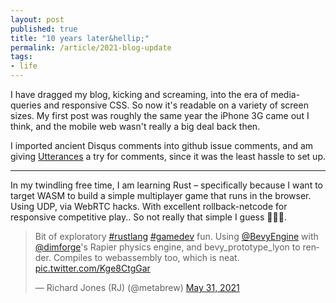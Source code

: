 ```yaml
--- 
layout: post
published: true
title: "10 years later&hellip;"
permalink: /article/2021-blog-update
tags: 
- life
---
```


I have dragged my blog, kicking and screaming, into the era of media-queries and responsive CSS. So now it's readable on a variety of screen sizes. My first post was roughly the same year the iPhone 3G came out I think, and the mobile web wasn't really a big deal back then. 

I imported ancient Disqus comments into github issue comments, and am giving [Utterances](https://utteranc.es/) a try for comments, since it was the least hassle to set up.

<hr>

In my twindling free time, I am learning Rust – specifically because I want to target WASM to build a simple multiplayer game that runs in the browser. Using UDP, via WebRTC hacks. With excellent rollback-netcode for responsive competitive play.. So not really that simple I guess 🤷🏼‍♂️.

<blockquote class="twitter-tweet"><p lang="en" dir="ltr">Bit of exploratory <a href="https://twitter.com/hashtag/rustlang?src=hash&amp;ref_src=twsrc%5Etfw">#rustlang</a> <a href="https://twitter.com/hashtag/gamedev?src=hash&amp;ref_src=twsrc%5Etfw">#gamedev</a> fun. Using <a href="https://twitter.com/BevyEngine?ref_src=twsrc%5Etfw">@BevyEngine</a> with <a href="https://twitter.com/dimforge?ref_src=twsrc%5Etfw">@dimforge</a>&#39;s Rapier physics engine, and bevy_prototype_lyon to render. Compiles to webassembly too, which is neat. <a href="https://t.co/Kge8CtgGar">pic.twitter.com/Kge8CtgGar</a></p>&mdash; Richard Jones (RJ) (@metabrew) <a href="https://twitter.com/metabrew/status/1399356281446711298?ref_src=twsrc%5Etfw">May 31, 2021</a></blockquote> <script async src="https://platform.twitter.com/widgets.js" charset="utf-8"></script> 




